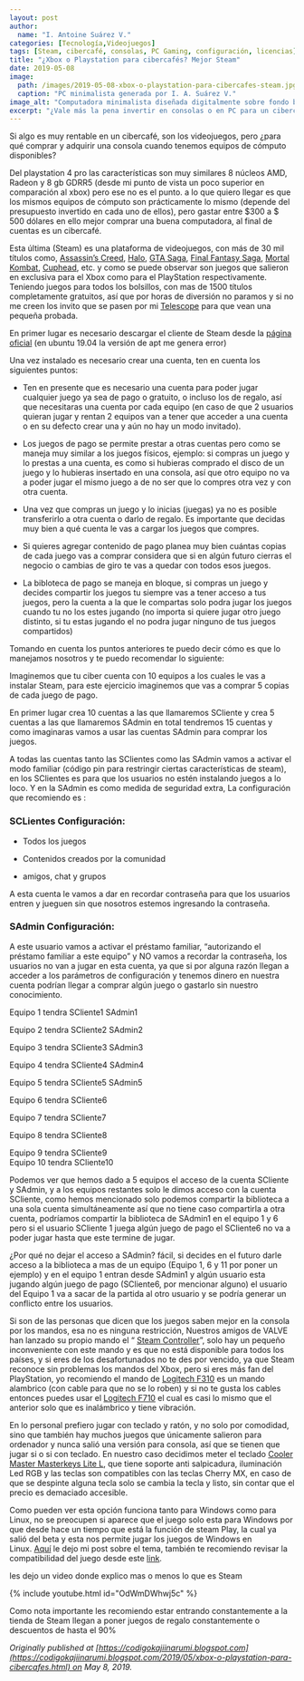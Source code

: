 ```yaml
---
layout: post
author:
  name: "I. Antoine Suárez V."
categories: [Tecnología,Videojuegos]
tags: [Steam, cibercafé, consolas, PC Gaming, configuración, licencias]
title: "¿Xbox o Playstation para cibercafés? Mejor Steam"
date: 2019-05-08
image:
  path: /images/2019-05-08-xbox-o-playstation-para-cibercafes-steam.jpg
  caption: "PC minimalista generada por I. A. Suárez V."
image_alt: "Computadora minimalista diseñada digitalmente sobre fondo blanco"
excerpt: "¿Vale más la pena invertir en consolas o en PC para un cibercafé? En este artículo te explico por qué Steam es la mejor opción para ofrecer videojuegos en tu negocio, incluyendo licencias, configuraciones y recomendaciones de hardware."
---
```



Si algo es muy rentable en un cibercafé, son los videojuegos, pero ¿para qué comprar y adquirir una consola cuando tenemos equipos de cómputo disponibles?

Del playstation 4 pro las características son muy similares 8 núcleos AMD, Radeon y 8 gb GDRR5 (desde mi punto de vista un poco superior en comparación al xbox) pero ese no es el punto. a lo que quiero llegar es que los mismos equipos de cómputo son prácticamente lo mismo (depende del presupuesto invertido en cada uno de ellos), pero gastar entre $300 a $ 500 dólares en ello mejor comprar una buena computadora, al final de cuentas es un cibercafé.

Esta última (Steam) es una plataforma de videojuegos, con más de 30 mil títulos como, [Assassin’s Creed](https://store.steampowered.com/app/33230/Assassins_Creed_2_Deluxe_Edition/), [Halo](https://store.steampowered.com/app/459220/Halo_Wars_Definitive_Edition/), [GTA Saga](https://store.steampowered.com/app/271590/Grand_Theft_Auto_V/), [Final Fantasy Saga](https://store.steampowered.com/app/39210/FINAL_FANTASY_XIV_Online/), [Mortal Kombat](https://store.steampowered.com/app/976310/Mortal_Kombat11/), [Cuphead](https://store.steampowered.com/app/268910/Cuphead/), etc. y como se puede observar son juegos que salieron en exclusiva para el Xbox como para el PlayStation respectivamente. Teniendo juegos para todos los bolsillos, con mas de 1500 títulos completamente gratuitos, así que por horas de diversión no paramos y si no me creen los invito que se pasen por mi [Telescope](http://telesco.pe/KajiiNarumiChannel) para que vean una pequeña probada.

En primer lugar es necesario descargar el cliente de Steam desde la [página oficial](https://store.steampowered.com/about/) (en ubuntu 19.04 la versión de apt me genera error)

Una vez instalado es necesario crear una cuenta, ten en cuenta los siguientes puntos:

- Ten en presente que es necesario una cuenta para poder jugar cualquier juego ya sea de pago o gratuito, o incluso los de regalo, así que necesitaras una cuenta por cada equipo (en caso de que 2 usuarios quieran jugar y rentan 2 equipos van a tener que acceder a una cuenta o en su defecto crear una y aún no hay un modo invitado).
    
- Los juegos de pago se permite prestar a otras cuentas pero como se maneja muy similar a los juegos físicos, ejemplo: si compras un juego y lo prestas a una cuenta, es como si hubieras comprado el disco de un juego y lo hubieras insertado en una consola, así que otro equipo no va a poder jugar el mismo juego a de no ser que lo compres otra vez y con otra cuenta.
    
- Una vez que compras un juego y lo inicias (juegas) ya no es posible transferirlo a otra cuenta o darlo de regalo. Es importante que decidas muy bien a qué cuenta le vas a cargar los juegos que compres.
    
- Si quieres agregar contenido de pago planea muy bien cuántas copias de cada juego vas a comprar considera que si en algún futuro cierras el negocio o cambias de giro te vas a quedar con todos esos juegos.
    
- La bibloteca de pago se maneja en bloque, si compras un juego y decides compartir los juegos tu siempre vas a tener acceso a tus juegos, pero la cuenta a la que le compartas solo podra jugar los juegos cuando tu no los estes jugando (no importa si quiere jugar otro juego distinto, si tu estas jugando el no podra jugar ninguno de tus juegos compartidos)
    

Tomando en cuenta los puntos anteriores te puedo decir cómo es que lo manejamos nosotros y te puedo recomendar lo siguiente:

Imaginemos que tu ciber cuenta con 10 equipos a los cuales le vas a instalar Steam, para este ejercicio imaginemos que vas a comprar 5 copias de cada juego de pago.

En primer lugar crea 10 cuentas a las que llamaremos SCliente y crea 5 cuentas a las que llamaremos SAdmin en total tendremos 15 cuentas y como imaginaras vamos a usar las cuentas SAdmin para comprar los juegos.

A todas las cuentas tanto las SClientes como las SAdmin vamos a activar el modo familiar (código pin para restringir ciertas características de steam), en los SClientes es para que los usuarios no estén instalando juegos a lo loco. Y en la SAdmin es como medida de seguridad extra, La configuración que recomiendo es :


### SCLientes Configuración:

- Todos los juegos
    
- Contenidos creados por la comunidad
    
- amigos, chat y grupos
    

A esta cuenta le vamos a dar en recordar contraseña para que los usuarios entren y jueguen sin que nosotros estemos ingresando la contraseña.



### SAdmin Configuración:

A este usuario vamos a activar el préstamo familiar, “autorizando el préstamo familiar a este equipo” y NO vamos a recordar la contraseña, los usuarios no van a jugar en esta cuenta, ya que si por alguna razón llegan a acceder a los parámetros de configuración y tenemos dinero en nuestra cuenta podrían llegar a comprar algún juego o gastarlo sin nuestro conocimiento.


Equipo 1 tendra SCliente1 SAdmin1

Equipo 2 tendra SCliente2 SAdmin2

Equipo 3 tendra SCliente3 SAdmin3

Equipo 4 tendra SCliente4 SAdmin4

Equipo 5 tendra SCliente5 SAdmin5

Equipo 6 tendra SCliente6

Equipo 7 tendra SCliente7

Equipo 8 tendra SCliente8

Equipo 9 tendra SCliente9  
Equipo 10 tendra SCliente10

Podemos ver que hemos dado a 5 equipos el acceso de la cuenta SCliente y SAdmin, y a los equipos restantes solo le dimos acceso con la cuenta SCliente, como hemos mencionado solo podemos compartir la biblioteca a una sola cuenta simultáneamente así que no tiene caso compartirla a otra cuenta, podríamos compartir la biblioteca de SAdmin1 en el equipo 1 y 6 pero si el usuario SCliente 1 juega algún juego de pago el SCliente6 no va a poder jugar hasta que este termine de jugar.

¿Por qué no dejar el acceso a SAdmin? fácil, si decides en el futuro darle acceso a la biblioteca a mas de un equipo (Equipo 1, 6 y 11 por poner un ejemplo) y en el equipo 1 entran desde SAdmin1 y algún usuario esta jugando algún juego de pago (SCliente6, por mencionar alguno) el usuario del Equipo 1 va a sacar de la partida al otro usuario y se podría generar un conflicto entre los usuarios.

Si son de las personas que dicen que los juegos saben mejor en la consola por los mandos, esa no es ninguna restricción, Nuestros amigos de VALVE han lanzado su propio mando el “ [Steam Controller](https://store.steampowered.com/app/353370/Steam_Controller/)”, solo hay un pequeño inconveniente con este mando y es que no está disponible para todos los países, y si eres de los desafortunados no te des por vencido, ya que Steam reconoce sin problemas los mandos del Xbox, pero si eres más fan del PlayStation, yo recomiendo el mando de [Logitech F310](https://www.logitechg.com/es-mx/products/gamepads/f310-gamepad.html) es un mando alambrico (con cable para que no se lo roben) y si no te gusta los cables entonces puedes usar el [Logitech F710](https://www.logitechg.com/es-mx/products/gamepads/f710-wireless-gamepad.html) el cual es casi lo mismo que el anterior solo que es inalámbrico y tiene vibración.

En lo personal prefiero jugar con teclado y ratón, y no solo por comodidad, sino que también hay muchos juegos que únicamente salieron para ordenador y nunca salió una versión para consola, así que se tienen que jugar si o si con teclado. En nuestro caso decidimos meter el teclado [Cooler Master Masterkeys Lite L](https://www.coolermaster.com/catalog/peripheral/keyboards/masterkeys-lite-l-combo-rgb/), que tiene soporte anti salpicadura, iluminación Led RGB y las teclas son compatibles con las teclas Cherry MX, en caso de que se despinte alguna tecla solo se cambia la tecla y listo, sin contar que el precio es demaciado accesible.

Como pueden ver esta opción funciona tanto para Windows como para Linux, no se preocupen si aparece que el juego solo esta para Windows por que desde hace un tiempo que está la función de steam Play, la cual ya salió del beta y esta nos permite jugar los juegos de Windows en Linux. [Aquí](https://diariokajiinarumi.blogspot.com/2018/08/steam-play.html) le dejo mi post sobre el tema, también te recomiendo revisar la compatibilidad del juego desde este [link](https://www.protondb.com/).

les dejo un video donde explico mas o menos lo que es Steam

{% include youtube.html id="OdWmDWhwj5c" %}

Como nota importante les recomiendo estar entrando constantemente a la tienda de Steam llegan a poner juegos de regalo constantemente o descuentos de hasta el 90%

_Originally published at [https://codigokajiinarumi.blogspot.com](https://codigokajiinarumi.blogspot.com/2019/05/xbox-o-playstation-para-cibercafes.html) on May 8, 2019._
